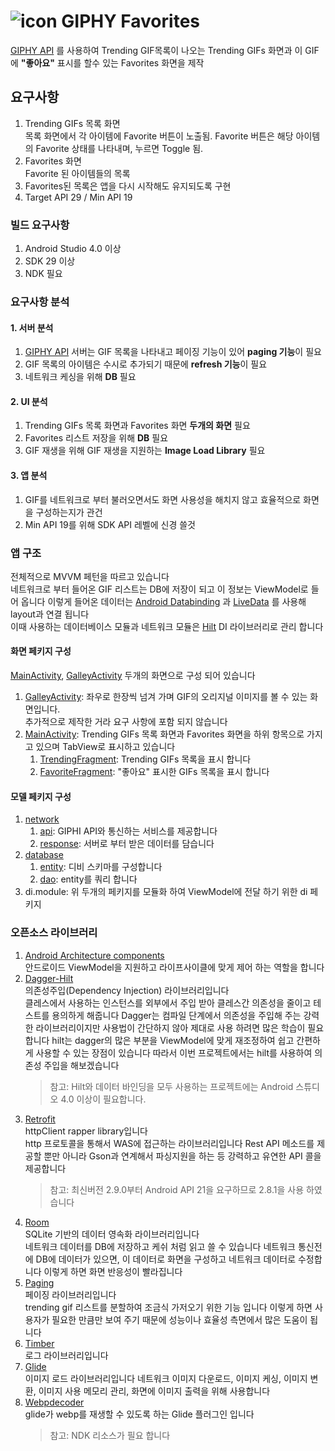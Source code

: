 # ![icon](./image/Giphy.PNG) GIPHY Favorites
[GIPHY API](https://developers.giphy.com/docs/api/) 를 사용하여 Trending GIF목록이 나오는 
Trending GIFs 화면과 이 GIF에 **"좋아요"** 표시를 할수 있는 Favorites 화면을 제작

## 요구사항
1. Trending GIFs 목록 화면   
목록 화면에서 각 아이템에 Favorite 버튼이 노출됨.
Favorite 버튼은 해당 아이템의 Favorite 상태를 나타내며, 누르면 Toggle 됨.
2. Favorites 화면   
Favorite 된 아이템들의 목록
3. Favorites된 목록은 앱을 다시 시작해도 유지되도록 구현
4. Target API 29 / Min API 19

### 빌드 요구사항
1. Android Studio 4.0 이상
2. SDK 29 이상
3. NDK 필요

### 요구사항 분석
#### 1. 서버 분석
1. [GIPHY API](https://developers.giphy.com/docs/api/) 서버는 GIF 목록을 나타내고 페이징 기능이 있어 **paging 기능**이 필요
2. GIF 목록의 아이템은 수시로 추가되기 때문에 **refresh 기능**이 필요
3. 네트워크 케싱을 위해 **DB** 필요
#### 2. UI 분석
1. Trending GIFs 목록 화면과 Favorites 화면 **두개의 화면** 필요
2. Favorites 리스트 저장을 위해 **DB** 필요
3. GIF 재생을 위해 GIF 재생을 지원하는 **Image Load Library** 필요
#### 3. 앱 분석
1. GIF를 네트워크로 부터 불러오면서도 화면 사용성을 해치지 않고 효율적으로 화면을 구성하는지가 관건 
2. Min API 19를 위해 SDK API 레벨에 신경 쓸것

### 앱 구조
전체적으로 MVVM 페턴을 따르고 있습니다  
네트워크로 부터 들어온 GIF 리스트는 DB에 저장이 되고 이 정보는 ViewModel로 들어 옵니다
이렇게 들어온 데이터는
[Android Databinding](https://developer.android.com/topic/libraries/data-binding?hl=ko) 과
[LiveData](https://developer.android.com/topic/libraries/architecture/livedata?hl=ko) 를
사용해 layout과 연결 됩니다  
이때 사용하는 데이터베이스 모듈과 네트워크 모듈은 [Hilt](https://developer.android.com/training/dependency-injection/hilt-android)
DI 라이브러리로 관리 합니다

#### 화면  페키지 구성
[MainActivity](./app/src/main/java/com/gondev/giphyfavorites/ui/main/MainActivity.kt), [GalleyActivity](./app/src/main/java/com/gondev/giphyfavorites/ui/gallery/GalleryActivity.kt)
두개의 화면으로 구성 되어 있습니다
1. [GalleyActivity](./app/src/main/java/com/gondev/giphyfavorites/ui/gallery/GalleryActivity.kt): 좌우로 한장씩 넘겨 가며 GIF의 오리지널 이미지를 볼 수 있는 화면입니다.   
추가적으로 제작한 거라 요구 사항에 포함 되지 않습니다
2. [MainActivity](./app/src/main/java/com/gondev/giphyfavorites/ui/main/MainActivity.kt): Trending GIFs 목록 화면과 Favorites 화면을 하위 항목으로 가지고 있으며 TabView로 표시하고 있습니다  
   1. [TrendingFragment](./app/src/main/java/com/gondev/giphyfavorites/ui/main/fragments/trending/TrendingFragment.kt): Trending GIFs 목록을 표시 합니다
   2. [FavoriteFragment](./app/src/main/java/com/gondev/giphyfavorites/ui/main/fragments/trending/TrendingFragment.kt): "좋아요" 표시한 GIFs 목록을 표시 합니다
   
#### 모델  페키지 구성 
1. [network](./app/src/main/java/com/gondev/giphyfavorites/model/network)
   1. [api](./app/src/main/java/com/gondev/giphyfavorites/model/network/api): GIPHI API와 통신하는 서비스를 제공합니다 
   2. [response](./app/src/main/java/com/gondev/giphyfavorites/model/network/response): 서버로 부터 받은 데이터를 담습니다 
2. [database](./app/src/main/java/com/gondev/giphyfavorites/model/database)
   1. [entity](./app/src/main/java/com/gondev/giphyfavorites/model/database/entity): 디비 스키마를 구성합니다 
   2. [dao](./app/src/main/java/com/gondev/giphyfavorites/model/database/dao): entity를 쿼리 합니다 
3. di.module: 위 두개의 페키지를 모듈화 하여 ViewModel에 전달 하기 위한 di 페키지 

### 오픈소스 라이브러리
1. [Android Architecture components](https://developer.android.com/jetpack/androidx/releases/lifecycle)  
안드로이드 ViewModel을 지원하고 라이프사이클에 맞게 제어 하는 역할을 합니다
2. [Dagger-Hilt](https://developer.android.com/training/dependency-injection/hilt-android)  
의존성주입(Dependency Injection) 라이브러리입니다   
클레스에서 사용하는 인스턴스를 외부에서 주입 받아
클레스간 의존성을 줄이고 테스트를 용의하게 해줍니다 Dagger는 컴파일 단계에서 의존성을 주입해 주는 강력한
라이브러리이지만 사용법이 간단하지 않아 제대로 사용 하려면 많은 학습이 필요합니다
hilt는 dagger의 많은 부분을 ViewModel에 맞게 재조정하여 쉽고 간편하게 사용할 수 있는 장점이 있습니다
따라서 이번 프로젝트에서는 hilt를 사용하여 의존성 주입을 해보겠습니다
    > 참고: Hilt와 데이터 바인딩을 모두 사용하는 프로젝트에는 Android 스튜디오 4.0 이상이 필요합니다.
3. [Retrofit](https://square.github.io/retrofit/)   
httpClient rapper library입니다   
http 프로토콜을 통해서 WAS에 접근하는 라이브러리입니다 Rest API 메소드를 제공할 뿐만 아니라
Gson과 연계해서 파싱지원을 하는 등 강력하고 유연한 API 콜을 제공합니다
     > 참고: 최신버전 2.9.0부터 Android API 21을 요구하므로
     2.8.1을 사용 하였습니다
4. [Room](https://developer.android.com/topic/libraries/architecture/room)   
SQLite 기반의 데이터 영속화 라이브러리입니다   
네트워크 데이터를 DB에 저장하고 케쉬 처럼 읽고 쓸 수 있습니다
네트워크 통신전에 DB에 데이터가 있으면, 이 데이터로 화면을 구성하고 네트워크 데이터로 수정합니다
이렇게 하면 화면 반응성이 빨라집니다
5. [Paging](https://developer.android.com/topic/libraries/architecture/paging?hl=ko)   
페이징 라이브러리입니다   
trending gif 리스트를 분할하여 조금식 가저오기 위한 기능 입니다
이렇게 하면 사용자가 필요한 만큼만 보여 주기 때문에 성능이나 효율성 측면에서 많은 도움이 됩니다
6. [Timber](https://github.com/JakeWharton/timber)   
로그 라이브러리입니다
7. [Glide](https://bumptech.github.io/glide/)   
이미지 로드 라이브러리입니다
네트워크 이미지 다운로드, 이미지 케싱, 이미지 변환, 이미지 사용 메모리 관리, 화면에 이미지 출력을 위해 사용합니다
8. [Webpdecoder](https://github.com/zjupure/GlideWebpDecoder)  
glide가 webp를 재생할 수 있도록 하는 Glide 플러그인 입니다
    > 참고: NDK 리소스가 필요 합니다 